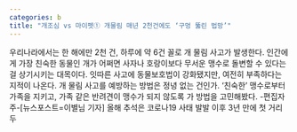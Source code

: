 ```yaml
---
categories: b
title: "개조심 vs 마이펫① 개물림 매년 2천건에도 ‘구멍 뚫린 법망’"
---
```

우리나라에서는 한 해에만 2천 건, 하루에 약 6건 꼴로 개 물림 사고가 발생한다. 인간에게 가장 친숙한 동물인 개가 어쩌면 사자나 호랑이보다 무서운 맹수로 돌변할 수 있다는 걸 상기시키는 대목이다. 잇따른 사고에 동물보호법이 강화됐지만, 여전히 부족하다는 지적이 나온다. 개 물림 사고를 예방하는 방법은 정녕 없는 건인가. ‘친숙한’ 맹수로부터 가족을 지키고, 가족 같은 반려견이 맹수가 되지 않도록 가 방법을 고민해봤다. -편집자 주-[뉴스포스트=이별님 기자] 올해 추석은 코로나19 사태 발발 이후 3년 만에 첫 거리두